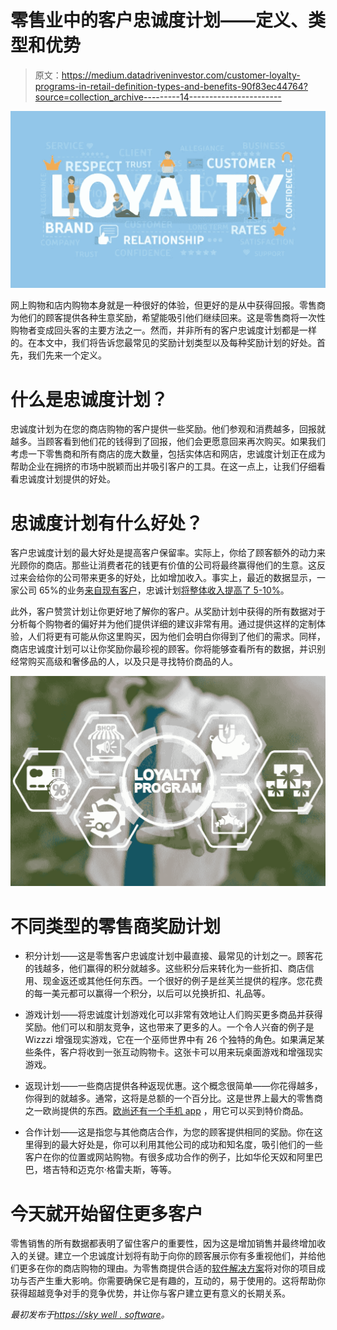 # 零售业中的客户忠诚度计划——定义、类型和优势

> 原文：<https://medium.datadriveninvestor.com/customer-loyalty-programs-in-retail-definition-types-and-benefits-90f83ec44764?source=collection_archive---------14----------------------->

![](img/500a4790dce02f445523b35f730c1d0a.png)

网上购物和店内购物本身就是一种很好的体验，但更好的是从中获得回报。零售商为他们的顾客提供各种生意奖励，希望能吸引他们继续回来。这是零售商将一次性购物者变成回头客的主要方法之一。然而，并非所有的客户忠诚度计划都是一样的。在本文中，我们将告诉您最常见的奖励计划类型以及每种奖励计划的好处。首先，我们先来一个定义。

# 什么是忠诚度计划？

忠诚度计划为在您的商店购物的客户提供一些奖励。他们参观和消费越多，回报就越多。当顾客看到他们花的钱得到了回报，他们会更愿意回来再次购买。如果我们考虑一下零售商和所有商店的庞大数量，包括实体店和网店，忠诚度计划正在成为帮助企业在拥挤的市场中脱颖而出并吸引客户的工具。在这一点上，让我们仔细看看忠诚度计划提供的好处。

# 忠诚度计划有什么好处？

客户忠诚度计划的最大好处是提高客户保留率。实际上，你给了顾客额外的动力来光顾你的商店。那些让消费者花的钱更有价值的公司将最终赢得他们的生意。这反过来会给你的公司带来更多的好处，比如增加收入。事实上，最近的数据显示，一家公司 65%的业务[来自现有客户](https://www.smallbizgenius.net/by-the-numbers/customer-loyalty-statistics/#gref)，忠诚计划[将整体收入提高了 5-10%](https://www.annexcloud.com/blog/10-pros-and-cons-of-loyalty-programs/)。

此外，客户赞赏计划让你更好地了解你的客户。从奖励计划中获得的所有数据对于分析每个购物者的偏好并为他们提供详细的建议非常有用。通过提供这样的定制体验，人们将更有可能从你这里购买，因为他们会明白你得到了他们的需求。同样，商店忠诚度计划可以让你奖励你最珍视的顾客。你将能够查看所有的数据，并识别经常购买高级和奢侈品的人，以及只是寻找特价商品的人。

![](img/e4d9ebb1219eb2e8038d651f274d9627.png)

# 不同类型的零售商奖励计划

*   积分计划——这是零售客户忠诚度计划中最直接、最常见的计划之一。顾客花的钱越多，他们赢得的积分就越多。这些积分后来转化为一些折扣、商店信用、现金返还或其他任何东西。一个很好的例子是丝芙兰提供的程序。您花费的每一美元都可以赢得一个积分，以后可以兑换折扣、礼品等。
*   游戏计划——将忠诚度计划游戏化可以非常有效地让人们购买更多商品并获得奖励。他们可以和朋友竞争，这也带来了更多的人。一个令人兴奋的例子是 Wizzzi 增强现实游戏，它在一个巫师世界中有 26 个独特的角色。如果满足某些条件，客户将收到一张互动购物卡。这张卡可以用来玩桌面游戏和增强现实游戏。
*   返现计划——一些商店提供各种返现优惠。这个概念很简单——你花得越多，你得到的就越多。通常，这将是总额的一个百分比。这是世界上最大的零售商之一欧尚提供的东西。[欧尚还有一个手机 app](https://skywell.software/portfolio/auchan-mobile-application/) ，用它可以买到特价商品。

*   合作计划——这是指您与其他商店合作，为您的顾客提供相同的奖励。你在这里得到的最大好处是，你可以利用其他公司的成功和知名度，吸引他们的一些客户在你的位置或网站购物。有很多成功合作的例子，比如华伦天奴和阿里巴巴，塔吉特和迈克尔·格雷夫斯，等等。

# 今天就开始留住更多客户

零售销售的所有数据都表明了留住客户的重要性，因为这是增加销售并最终增加收入的关键。建立一个忠诚度计划将有助于向你的顾客展示你有多重视他们，并给他们更多在你的商店购物的理由。为零售商提供合适的[软件解决方案](https://skywell.software/retail-software-development/)将对你的项目成功与否产生重大影响。你需要确保它是有趣的，互动的，易于使用的。这将帮助你获得超越竞争对手的竞争优势，并让你与客户建立更有意义的长期关系。

*最初发布于*[*https://sky well . software*](https://skywell.software/blog/customer-loyalty-programs-in-retail-definition-types-benefits/)*。*